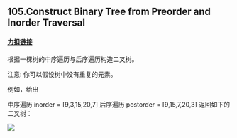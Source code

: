 ## 105.Construct Binary Tree from Preorder and Inorder Traversal

#### [力扣链接](https://leetcode-cn.com/problems/construct-binary-tree-from-preorder-and-inorder-traversal/)

根据一棵树的中序遍历与后序遍历构造二叉树。

注意: 你可以假设树中没有重复的元素。

例如，给出

中序遍历 inorder = [9,3,15,20,7] 后序遍历 postorder = [9,15,7,20,3] 返回如下的二叉树：

![](https://img-blog.csdnimg.cn/20210203154316774.png)



